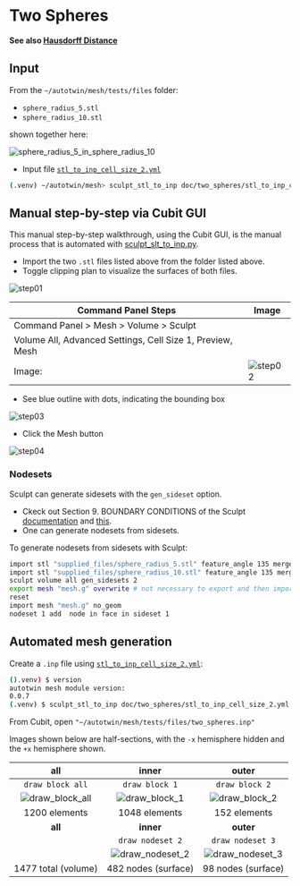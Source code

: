 # Two Spheres

**See also [Hausdorff Distance](../hausdorff_distance.md)**

## Input

From the `~/autotwin/mesh/tests/files` folder:

* `sphere_radius_5.stl`
* `sphere_radius_10.stl`

shown together here:

![sphere_radius_5_in_sphere_radius_10](../figs/sphere_radius_5_in_sphere_radius_10.png)

* Input file [`stl_to_inp_cell_size_2.yml`](stl_to_inp_cell_size_2.yml)

```bash
(.venv) ~/autotwin/mesh> sculpt_stl_to_inp doc/two_spheres/stl_to_inp_cell_size_2.yml
```

## Manual step-by-step via Cubit GUI

This manual step-by-step walkthrough, using the Cubit GUI, is the manual process that is automated with [sculpt_slt_to_inp.py](../../src/atmesh/sculpt_stl_to_inp.py).

* Import the two `.stl` files listed above from the folder listed above.
* Toggle clipping plan to visualize the surfaces of both files.

![step01](figs/step01.png)

Command Panel Steps | Image
-- | --
Command Panel > Mesh > Volume > Sculpt |
Volume All, Advanced Settings, Cell Size 1, Preview, Mesh |
Image: | ![step02](figs/step02.png)

* See blue outline with dots, indicating the bounding box

![step03](figs/step03.png)

* Click the Mesh button

![step04](figs/step04.png)

### Nodesets

Sculpt can generate sidesets with the `gen_sideset` option.

* Ckeck out Section 9. BOUNDARY CONDITIONS of the Sculpt [documentation](https://cubit.sandia.gov/files/cubit/16.08/help_manual/WebHelp/cubithelp.htm) and [this](https://coreform.com/cubit_help/mesh_generation/meshing_schemes/parallel/sculpt_bcs.htm?rhsearch=side_sets&rhhlterm=sidesets%20sideset).
* One can generate nodesets from sidesets.

To generate nodesets from sidesets with Sculpt:

```bash
import stl "supplied_files/sphere_radius_5.stl" feature_angle 135 merge
import stl "supplied_files/sphere_radius_10.stl" feature_angle 135 merge
sculpt volume all gen_sidesets 2
export mesh "mesh.g" overwrite # not necessary to export and then import the .g file
reset
import mesh "mesh.g" no_geom
nodeset 1 add  node in face in sideset 1
```

## Automated mesh generation

Create a `.inp` file using [`stl_to_inp_cell_size_2.yml`](stl_to_inp_cell_size_2.yml):

```bash
().venv) $ version
autotwin mesh module version:
0.0.7
(.venv) $ sculpt_stl_to_inp doc/two_spheres/stl_to_inp_cell_size_2.yml
```

From Cubit, open `"~/autotwin/mesh/tests/files/two_spheres.inp"`

Images shown below are half-sections, with the `-x` hemisphere hidden and the `+x` hemisphere shown.

all | inner | outer
:--: | :--: | :--: 
`draw block all` | `draw block 1` | `draw block 2`
![draw_block_all](figs/draw_block_all.png) | ![draw_block_1](figs/draw_block_1.png) | ![draw_block_2](figs/draw_block_2.png)
1200 elements | 1048 elements | 152 elements
**all** | **inner** | **outer**
` ` | `draw nodeset 2` | `draw nodeset 3`
` ` | ![draw_nodeset_2](figs/draw_nodeset_2.png) | ![draw_nodeset_3](figs/draw_nodeset_3.png)
1477 total (volume) |  482 nodes (surface) | 98 nodes (surface)